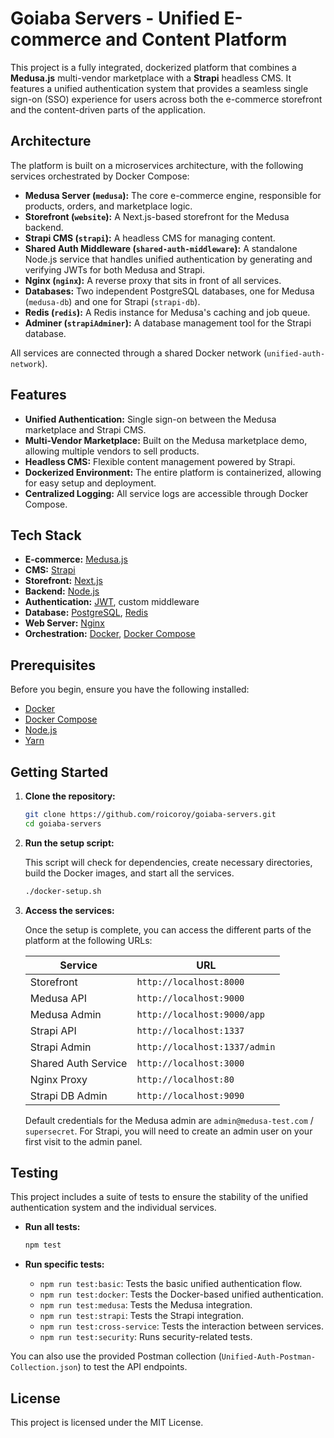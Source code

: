 # Goiaba Servers - Unified E-commerce and Content Platform

This project is a fully integrated, dockerized platform that combines a **Medusa.js** multi-vendor marketplace with a **Strapi** headless CMS. It features a unified authentication system that provides a seamless single sign-on (SSO) experience for users across both the e-commerce storefront and the content-driven parts of the application.

## Architecture

The platform is built on a microservices architecture, with the following services orchestrated by Docker Compose:

-   **Medusa Server (`medusa`):** The core e-commerce engine, responsible for products, orders, and marketplace logic.
-   **Storefront (`website`):** A Next.js-based storefront for the Medusa backend.
-   **Strapi CMS (`strapi`):** A headless CMS for managing content.
-   **Shared Auth Middleware (`shared-auth-middleware`):** A standalone Node.js service that handles unified authentication by generating and verifying JWTs for both Medusa and Strapi.
-   **Nginx (`nginx`):** A reverse proxy that sits in front of all services.
-   **Databases:** Two independent PostgreSQL databases, one for Medusa (`medusa-db`) and one for Strapi (`strapi-db`).
-   **Redis (`redis`):** A Redis instance for Medusa's caching and job queue.
-   **Adminer (`strapiAdminer`):** A database management tool for the Strapi database.

All services are connected through a shared Docker network (`unified-auth-network`).

## Features

-   **Unified Authentication:** Single sign-on between the Medusa marketplace and Strapi CMS.
-   **Multi-Vendor Marketplace:** Built on the Medusa marketplace demo, allowing multiple vendors to sell products.
-   **Headless CMS:** Flexible content management powered by Strapi.
-   **Dockerized Environment:** The entire platform is containerized, allowing for easy setup and deployment.
-   **Centralized Logging:** All service logs are accessible through Docker Compose.

## Tech Stack

-   **E-commerce:** [Medusa.js](https://medusajs.com/)
-   **CMS:** [Strapi](https://strapi.io/)
-   **Storefront:** [Next.js](https://nextjs.org/)
-   **Backend:** [Node.js](https://nodejs.org/)
-   **Authentication:** [JWT](https://jwt.io/), custom middleware
-   **Database:** [PostgreSQL](https://www.postgresql.org/), [Redis](https://redis.io/)
-   **Web Server:** [Nginx](https://www.nginx.com/)
-   **Orchestration:** [Docker](https://www.docker.com/), [Docker Compose](https://docs.docker.com/compose/)

## Prerequisites

Before you begin, ensure you have the following installed:

-   [Docker](https://www.docker.com/get-started)
-   [Docker Compose](https://docs.docker.com/compose/install/)
-   [Node.js](https://nodejs.org/en/download/)
-   [Yarn](https://classic.yarnpkg.com/en/docs/install/)

## Getting Started

1.  **Clone the repository:**

    ```bash
    git clone https://github.com/roicoroy/goiaba-servers.git
    cd goiaba-servers
    ```

2.  **Run the setup script:**

    This script will check for dependencies, create necessary directories, build the Docker images, and start all the services.

    ```bash
    ./docker-setup.sh
    ```

3.  **Access the services:**

    Once the setup is complete, you can access the different parts of the platform at the following URLs:

    | Service               | URL                               |
    | --------------------- | --------------------------------- |
    | Storefront            | `http://localhost:8000`           |
    | Medusa API            | `http://localhost:9000`           |
    | Medusa Admin          | `http://localhost:9000/app`       |
    | Strapi API            | `http://localhost:1337`           |
    | Strapi Admin          | `http://localhost:1337/admin`     |
    | Shared Auth Service   | `http://localhost:3000`           |
    | Nginx Proxy           | `http://localhost:80`             |
    | Strapi DB Admin       | `http://localhost:9090`           |

    Default credentials for the Medusa admin are `admin@medusa-test.com` / `supersecret`. For Strapi, you will need to create an admin user on your first visit to the admin panel.

## Testing

This project includes a suite of tests to ensure the stability of the unified authentication system and the individual services.

-   **Run all tests:**

    ```bash
    npm test
    ```

-   **Run specific tests:**

    -   `npm run test:basic`: Tests the basic unified authentication flow.
    -   `npm run test:docker`: Tests the Docker-based unified authentication.
    -   `npm run test:medusa`: Tests the Medusa integration.
    -   `npm run test:strapi`: Tests the Strapi integration.
    -   `npm run test:cross-service`: Tests the interaction between services.
    -   `npm run test:security`: Runs security-related tests.

You can also use the provided Postman collection (`Unified-Auth-Postman-Collection.json`) to test the API endpoints.

## License

This project is licensed under the MIT License.
